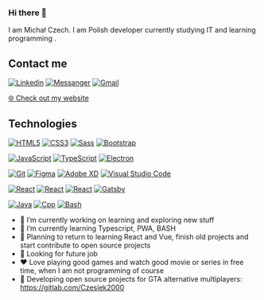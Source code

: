 ### Hi there 👋
<p>I am Michał Czech. I am Polish developer currently studying IT and learning programming .</p>

## Contact me

[![Linkedin](https://img.shields.io/badge/-LinkedIn-blue?style=flat-square&logo=Linkedin&logoColor=white&link=https://www.linkedin.com/in/Czesiek2000/)](https://www.linkedin.com/in/michalczech00/)
[![Messanger](https://img.shields.io/badge/-Messenger-blue?style=flat-square&logo=Messenger&logoColor=white&link=https://www.messenger.com/)](https://www.m.me/michalczech00)
[![Gmail](https://img.shields.io/badge/-Gmail-c14438?style=flat-square&logo=Gmail&logoColor=white&link=gmail:michal.czech00@gmail.com)](gmail:michal.czech00@gmail.com)

<p><a href="https://czesiek2000.github.io/portfolioWebsite/" target="_blank">🌐 Check out my website</a></p>

## Technologies
[![HTML5](https://img.shields.io/badge/-HTML5-E34F26?style=flat-square&logo=html5&logoColor=white&link=https://github.com/Czesiek2000/)](https://github.com/Czesiek2000/)
[![CSS3](https://img.shields.io/badge/-CSS3-1572B6?style=flat-square&logo=css3&link=https://github.com/Czesiek2000/)](https://github.com/Czesiek2000/)
[![Sass](https://img.shields.io/badge/-Sass-black?style=flat-square&logo=Sass&logoColor=pink)](https://github.com/Czesiek2000/)
[![Bootstrap](https://img.shields.io/badge/-Bootstrap-black?style=flat-square&logo=bootstrap&logoColor=purple&link=https://github.com/Czesiek2000/)](https://github.com/Czesiek2000/)

[![JavaScript](https://img.shields.io/badge/-JavaScript-black?style=flat-square&logo=javascript&link=https://github.com/Czesiek2000/)](https://github.com/Czesiek2000/)
[![TypeScript](https://img.shields.io/badge/-TypeScript-007ACC?style=flat-square&logo=typescript&link=https://github.com/Czesiek2000/)](https://github.com/Czesiek2000/)
[![Electron](https://img.shields.io/badge/-Electron-blue?style=flat-square&logo=electron&logoColor=black&link=https://github.com/Czesiek2000/)](https://github.com/Czesiek2000/)


[![Git](https://img.shields.io/badge/-Git-black?style=flat-square&logo=git&link=https://github.com/Czesiek2000/)](https://github.com/Czesiek2000/)
[![Figma](https://img.shields.io/badge/-Figma-gray?style=flat-square&logo=Figma)](https://github.com/Czesiek2000/)
[![Adobe XD](https://img.shields.io/badge/AdobeXd-gray?style=flat-square&logo=adobexd)](https://github.com/Czesiek2000/)
[![Visual Studio Code](https://img.shields.io/badge/-VisualStudioCode-gray?style=flat-square&logo=visual-studio-code)](https://github.com/Czesiek2000/)

[![React](https://img.shields.io/badge/-React-black?style=flat-square&logo=react)](https://github.com/Czesiek2000/)
[![React](https://img.shields.io/badge/-Vuejs-black?style=flat-square&logo=vue.js)](https://github.com/Czesiek2000/)
[![React](https://img.shields.io/badge/-Nodejs-black?style=flat-square&logo=node.js)](https://github.com/Czesiek2000/)
[![Gatsby](https://img.shields.io/badge/-Gatsby-purple?style=flat-square&logo=Gatsby&logoColor=white)](https://github.com/Czesiek2000/)

[![Java](https://img.shields.io/badge/-Java-important?style=flat-square&logo=Java&logoColor=black)](https://github.com/Czesiek2000/)
[![Cpp](https://img.shields.io/badge/-c++-blue?style=flat-square&logo=c&logoColor=white)](https://github.com/Czesiek2000/)
[![Bash](https://img.shields.io/badge/Bash-blue?style=flat-square&logo=gnubash&logoColor=white)](https://github.com/Czesiek2000/)


- 🔭 I’m currently working on learning and exploring new stuff
- 🌱 I’m currently learning Typescript, PWA, BASH
- 📆 Planning to return to learning React and Vue, finish old projects and start contribute to open source projects 
- 🤔 Looking for future job
- ❤️ Love playing good games and watch good movie or series in free time, when I am not programming of course
- 👑 Developing open source projects for GTA alternative multiplayers: https://gitlab.com/Czesiek2000

